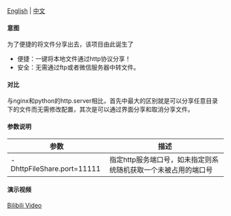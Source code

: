 [English](README.md) | [中文](README_zh.md)

#### 意图

为了便捷的将文件分享出去，该项目由此诞生了

* 便捷：一键将本地文件通过http协议分享！
* 安全：无需通过ftp或者微信服务器中转文件。

#### 对比

与nginx和python的http.server相比，首先中最大的区别就是可以分享任意目录下的文件而无需修改配置，其次是可以通过界面分享和取消分享文件。

#### 参数说明

| 参数                         | 描述                                |
|----------------------------|-----------------------------------|
| -DhttpFileShare.port=11111 | 指定http服务端口号，如未指定则系统随机获取一个未被占用的端口号 |


#### 演示视频

[Bilibili Video](https://www.bilibili.com/video/BV1XHTezDEDC/)
